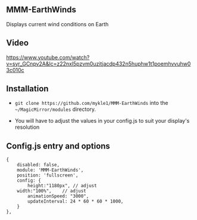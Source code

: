 ## MMM-EarthWinds

Displays current wind conditions on Earth

## Video

https://www.youtube.com/watch?v=syr_GCnpv2A&lc=z22nxl5pzvm0uzitjacdp432n5huphw1t1poemhvvuhw03c010c

## Installation

* `git clone https://github.com/mykle1/MMM-EarthWinds` into the `~/MagicMirror/modules` directory.

* You will have to adjust the values in your config.js to suit your display's resolution 

## Config.js entry and options

    {
        disabled: false,
        module: 'MMM-EarthWinds',
        position: 'fullscreen',
        config: {
            height:"1180px", // adjust
		width:"100%",    // adjust
            animationSpeed: "3000",
            updateInterval: 24 * 60 * 60 * 1000,
        }
    },
